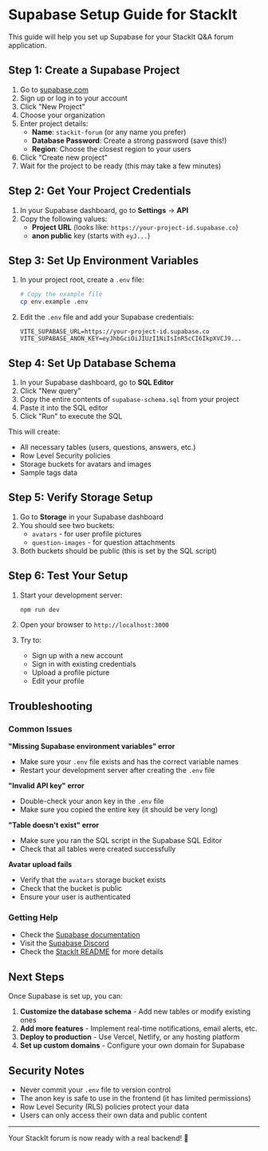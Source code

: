 # Supabase Setup Guide for StackIt

This guide will help you set up Supabase for your StackIt Q&A forum application.

## Step 1: Create a Supabase Project

1. Go to [supabase.com](https://supabase.com)
2. Sign up or log in to your account
3. Click "New Project"
4. Choose your organization
5. Enter project details:
   - **Name**: `stackit-forum` (or any name you prefer)
   - **Database Password**: Create a strong password (save this!)
   - **Region**: Choose the closest region to your users
6. Click "Create new project"
7. Wait for the project to be ready (this may take a few minutes)

## Step 2: Get Your Project Credentials

1. In your Supabase dashboard, go to **Settings** → **API**
2. Copy the following values:
   - **Project URL** (looks like: `https://your-project-id.supabase.co`)
   - **anon public** key (starts with `eyJ...`)

## Step 3: Set Up Environment Variables

1. In your project root, create a `.env` file:
   ```bash
   # Copy the example file
   cp env.example .env
   ```

2. Edit the `.env` file and add your Supabase credentials:
   ```env
   VITE_SUPABASE_URL=https://your-project-id.supabase.co
   VITE_SUPABASE_ANON_KEY=eyJhbGciOiJIUzI1NiIsInR5cCI6IkpXVCJ9...
   ```

## Step 4: Set Up Database Schema

1. In your Supabase dashboard, go to **SQL Editor**
2. Click "New query"
3. Copy the entire contents of `supabase-schema.sql` from your project
4. Paste it into the SQL editor
5. Click "Run" to execute the SQL

This will create:
- All necessary tables (users, questions, answers, etc.)
- Row Level Security policies
- Storage buckets for avatars and images
- Sample tags data

## Step 5: Verify Storage Setup

1. Go to **Storage** in your Supabase dashboard
2. You should see two buckets:
   - `avatars` - for user profile pictures
   - `question-images` - for question attachments
3. Both buckets should be public (this is set by the SQL script)

## Step 6: Test Your Setup

1. Start your development server:
   ```bash
   npm run dev
   ```

2. Open your browser to `http://localhost:3000`

3. Try to:
   - Sign up with a new account
   - Sign in with existing credentials
   - Upload a profile picture
   - Edit your profile

## Troubleshooting

### Common Issues

**"Missing Supabase environment variables" error**
- Make sure your `.env` file exists and has the correct variable names
- Restart your development server after creating the `.env` file

**"Invalid API key" error**
- Double-check your anon key in the `.env` file
- Make sure you copied the entire key (it should be very long)

**"Table doesn't exist" error**
- Make sure you ran the SQL script in the Supabase SQL Editor
- Check that all tables were created successfully

**Avatar upload fails**
- Verify that the `avatars` storage bucket exists
- Check that the bucket is public
- Ensure your user is authenticated

### Getting Help

- Check the [Supabase documentation](https://supabase.com/docs)
- Visit the [Supabase Discord](https://discord.supabase.com)
- Check the [StackIt README](./README.md) for more details

## Next Steps

Once Supabase is set up, you can:

1. **Customize the database schema** - Add new tables or modify existing ones
2. **Add more features** - Implement real-time notifications, email alerts, etc.
3. **Deploy to production** - Use Vercel, Netlify, or any hosting platform
4. **Set up custom domains** - Configure your own domain for Supabase

## Security Notes

- Never commit your `.env` file to version control
- The anon key is safe to use in the frontend (it has limited permissions)
- Row Level Security (RLS) policies protect your data
- Users can only access their own data and public content

---

Your StackIt forum is now ready with a real backend! 🚀 
